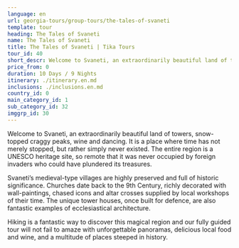 ```yaml
---
language: en
url: georgia-tours/group-tours/the-tales-of-svaneti
template: tour
heading: The Tales of Svaneti
name: The Tales of Svaneti
title: The Tales of Svaneti | Tika Tours
tour_id: 40
short_descr: Welcome to Svaneti, an extraordinarily beautiful land of towers, snow-topped craggy peaks, wine and dancing.
price_from: 0
duration: 10 Days / 9 Nights
itinerary: ./itinerary.en.md
inclusions: ./inclusions.en.md
country_id: 0
main_category_id: 1
sub_category_id: 32
imggrp_id: 30
---
```


Welcome to Svaneti, an extraordinarily beautiful land of towers, snow\-topped craggy
peaks, wine and dancing. It is a place where time has not merely stopped, but rather
simply never existed. The entire region is a UNESCO heritage site, so remote that
it was never occupied by foreign invaders who could have plundered its treasures.

Svaneti’s medieval\-type villages are highly preserved and full of historic significance.
Churches date back to the 9th Century, richly decorated with wall\-paintings, chased
icons and altar crosses supplied by local workshops of their time. The unique tower
houses, once built for defence, are also fantastic examples of ecclesiastical architecture.

Hiking is a fantastic way to discover this magical region and our fully guided tour
will not fail to amaze with unforgettable panoramas, delicious local food and wine,
and a multitude of places steeped in history.
